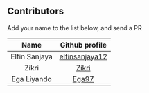 ## Contributors

Add your name to the list below, and send a PR

| Name | Github profile | 
|:----:|:--------------:|
| Elfin Sanjaya | [elfinsanjaya12](https://github.com/elfinsanjaya12) |
| Zikri | [Zikri](https://github.com/taskakbar) |
| Ega Liyando | [Ega97](https://github.com/Ega97) |